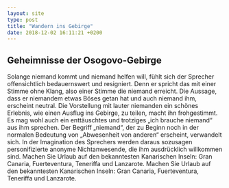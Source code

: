 ```yaml
---
layout: site
type: post
title: "Wandern ins Gebirge"
date: 2018-12-02 16:11:21 +0200
---
```

## Geheimnisse der Osogovo-Gebirge

Solange niemand kommt und niemand helfen will, fühlt sich der Sprecher offensichtlich bedauernswert und resigniert. Denn er spricht das mit einer Stimme ohne Klang, also einer Stimme die niemand erreicht. Die Aussage, dass er niemandem etwas Böses getan hat und auch niemand ihm, erscheint neutral. Die Vorstellung mit lauter niemanden ein schönes Erlebnis, wie einen Ausflug ins Gebirge, zu teilen, macht ihn frohgestimmt. Es mag wohl auch ein enttäuschtes und trotziges „ich brauche niemand“ aus ihm sprechen. Der Begriff „niemand“, der zu Beginn noch in der normalen Bedeutung von „Abwesenheit von anderen“ erscheint, verwandelt sich. In der Imagination des Sprechers werden daraus sozusagen personifizierte anonyme Nichtanwesende, die ihm ausdrücklich willkommen sind. Machen Sie Urlaub auf den bekanntesten Kanarischen Inseln: Gran Canaria, Fuerteventura, Teneriffa und Lanzarote. Machen Sie Urlaub auf den bekanntesten Kanarischen Inseln: Gran Canaria, Fuerteventura, Teneriffa und Lanzarote.

    



